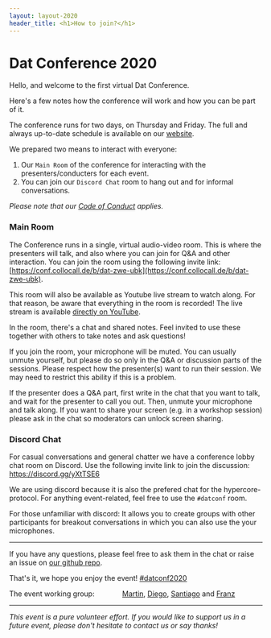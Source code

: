 ```yaml
---
layout: layout-2020
header_title: <h1>How to join?</h1>
---
```


# Dat Conference 2020


Hello, and welcome to the first virtual Dat Conference.

Here's a few notes how the conference will work and how you can be part of it.

The conference runs for two days, on Thursday and Friday. The full and always up-to-date schedule is available on our [website](https://events.dat.foundation/2020/schedule/).

We prepared two means to interact with everyone:

1. Our `Main Room` of the conference for interacting with the presenters/conducters for each event. 
2. You can join our `Discord Chat` room to hang out and for informal conversations.

_Please note that our [Code of Conduct](https://events.dat.foundation/2020/coc/) applies._

### Main Room

The Conference runs in a single, virtual audio-video room. This is where the presenters will talk, and also where you can join for Q&A and other interaction. You can join the room using the following invite link: [https://conf.collocall.de/b/dat-zwe-ubk](https://conf.collocall.de/b/dat-zwe-ubk).

This room will also be available as Youtube live stream to watch along. For that reason, be aware that everything in the room is recorded! The live stream is available [directly on YouTube](https://www.youtube.com/watch?v=QQi9KQ9guWw&list=PL7sG5SCUNyeYx8wnfMOUpsh7rM_g0w_cu&index=1).

In the room, there's a chat and shared notes. Feel invited to use these together with others to take notes and ask questions!

If you join the room, your microphone will be muted. You can usually unmute yourself, but please do so only in the Q&A or discussion parts of the sessions. Please respect how the presenter(s) want to run their session. We may need to restrict this ability if this is a problem.

If the presenter does a Q&A part, first write in the chat that you want to talk, and wait for the presenter to call you out. Then, unmute your microphone and talk along. If you want to share your screen (e.g. in a workshop session) please ask in the chat so moderators can unlock screen sharing.


### Discord Chat

For casual conversations and general chatter we have a conference lobby chat room on Discord. Use the following invite link to join the discussion: https://discord.gg/yXtTSE6

We are using discord because it is also the prefered chat for the hypercore-protocol. For anything event-related, feel free to use the `#datconf` room.

For those unfamiliar with discord: It allows you to create groups with other participants for breakout conversations in which you can also use the your microphones.

---

If you have any questions, please feel free to ask them in the chat or raise an issue on [our github repo](https://github.com/datproject/public-events/issues/new).

That's it, we hope you enjoy the event! [#datconf2020](https://twitter.com/hashtag/datconf2020)

The event working group:
&nbsp;&nbsp;&nbsp;&nbsp;&nbsp;&nbsp;&nbsp;&nbsp;&nbsp;&nbsp;&nbsp;&nbsp;&nbsp;[Martin](https://discordapp.com/users/531578097737400330), [Diego](https://discordapp.com/users/600743789652344834), [Santiago](https://discordapp.com/users/401800351671386113) and [Franz](https://discordapp.com/users/458255921752047616)

---

_This event is a pure volunteer effort. If you would like to support us in a future event, please don't hesitate to contact us or say thanks!_
